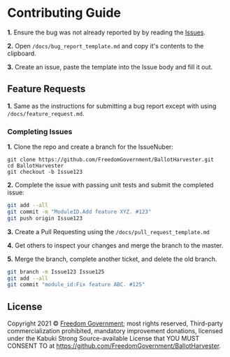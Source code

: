 # Contributing Guide

**1.** Ensure the bug was not already reported by by reading the [Issues](https://github.com/FreedomGovernment/BallotHarvester/issues).

**2.** Open `/docs/bug_report_template.md` and copy it's contents to the clipboard.

**3.** Create an issue, paste the template into the Issue body and fill it out.

## Feature Requests

**1.** Same as the instructions for submitting a bug report except with using `/docs/feature_request.md`.

### Completing Issues

**1.** Clone the repo and create a branch for the IssueNuber:

```Console
git clone https://github.com/FreedomGovernment/BallotHarvester.git
cd BallotHarvester
git checkout -b Issue123
```

**2.** Complete the issue with passing unit tests and submit the completed issue:

```BASH
git add --all
git commit -m "ModuleID.Add feature XYZ. #123"
git push origin Issue123
```

**3.** Create a Pull Requesting using the `/docs/pull_request_template.md`

**4.** Get others to inspect your changes and merge the branch to the master.

**5.** Merge the branch, complete another ticket, and delete the old branch.

```BASH
git branch -m Issue123 Issue125
git add --all
git commit "module_id:Fix feature ABC. #125"
```

## License

Copyright 2021 © [Freedom Government](https://freedomgovernment.github.io); most rights reserved, Third-party commercialization prohibited, mandatory improvement donations, licensed under the Kabuki Strong Source-available License that YOU MUST CONSENT TO at <https://github.com/FreedomGovernment/BallotHarvester>.
